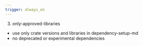 ```yaml
---
trigger: always_on
---
```


3. only-approved-libraries
- use only crate versions and libraries in dependency-setup-md
- no deprecated or experimental dependencies
